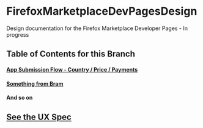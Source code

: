 FirefoxMarketplaceDevPagesDesign
================================

Design documentation for the Firefox Marketplace Developer Pages - In progress

## Table of Contents for this Branch

#### [App Submission Flow - Country / Price / Payments][1]

#### [Something from Bram][2]

#### And so on


## [See the UX Spec][3]



[1]: https://github.com/tsmuse/FirefoxMarketplaceDevPagesDesign/blob/master/AppSub_CountryPricePayment/index.md

[2]: https://github.com/tsmuse/FirefoxMarketplaceDevPagesDesign/blob/master/BramFolder/index.md

[3]: http://tsmuse.github.io/FirefoxMarketplaceDevPagesDesign
